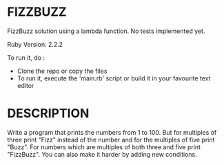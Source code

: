FIZZBUZZ
========

FizzBuzz solution using a lambda function.
No tests implemented yet.

Ruby Version: 2.2.2

To run it, do :
- Clone the repo or copy the files
- To run it, execute the 'main.rb' script or build it in your favourite text editor


DESCRIPTION
===========

Write a program that prints the numbers from 1 to 100. But for multiples of three print "Fizz" instead of the number and for the multiples of five print "Buzz". For numbers which are multiples of both three and five print "FizzBuzz". You can also make it harder by adding new conditions.
